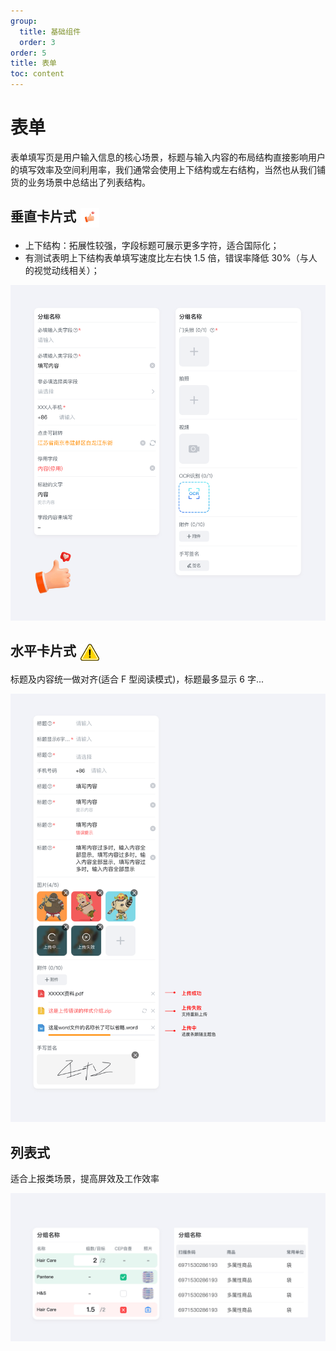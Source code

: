 ```yaml
---
group:
  title: 基础组件
  order: 3
order: 5
title: 表单
toc: content
---
```


# 表单

表单填写页是用户输入信息的核心场景，标题与输入内容的布局结构直接影响用户的填写效率及空间利用率，我们通常会使用上下结构或左右结构，当然也从我们铺货的业务场景中总结出了列表结构。

## 垂直卡片式 <img src="./assets/images/thumb.png" style="width: 30px; vertical-align: middle;margin-left: 2px;">

- 上下结构：拓展性较强，字段标题可展示更多字符，适合国际化；
- 有测试表明上下结构表单填写速度比左右快 1.5 倍，错误率降低 30%（与人的视觉动线相关）；

<img class="preview-img no-padding" src="./assets/images/form/vertical.png">

## 水平卡片式 <img src="./assets/images/warn.png" style="width: 30px; vertical-align: middle;margin-left: 2px;">

标题及内容统一做对齐(适合 F 型阅读模式)，标题最多显示 6 字...

<img class="preview-img no-padding" src="./assets/images/form/horizontal.png">

## 列表式

适合上报类场景，提高屏效及工作效率

<img class="preview-img no-padding" src="./assets/images/form/list.png">
